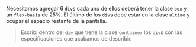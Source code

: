 Necesitamos agregar 6 `div`s cada uno de ellos deberá tener la clase `box` y un `flex-basis` de 25%. El último de los `div`s debe estar en la clase `ultimo` y ocupar el espacio restante de la pantalla.

> Escribí dentro del `div` que tiene la clase `container` los `div`s con las especificaciones que acabamos de describir.


